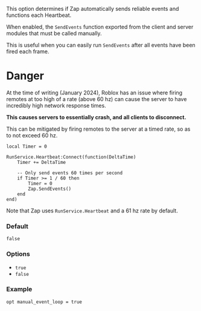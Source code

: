 This option determines if Zap automatically sends reliable events and functions each Heartbeat.

When enabled, the `SendEvents` function exported from the client and server modules that must be called manually.

This is useful when you can easily run `SendEvents` after all events have been fired each frame.

# Danger

At the time of writing (January 2024), Roblox has an issue where firing remotes at too high of a rate (above 60 hz) can cause the server to have incredibly high network response times.

**This causes servers to essentially crash, and all clients to disconnect.**

This can be mitigated by firing remotes to the server at a timed rate, so as to not exceed 60 hz.

```luau
local Timer = 0

RunService.Heartbeat:Connect(function(DeltaTime)
	Timer += DeltaTime

	-- Only send events 60 times per second
	if Timer >= 1 / 60 then
		Timer = 0
		Zap.SendEvents()
	end
end)
```

Note that Zap uses `RunService.Heartbeat` and a 61 hz rate by default.

### Default

`false`

### Options

- `true`
- `false`

### Example

```zap
opt manual_event_loop = true
```
